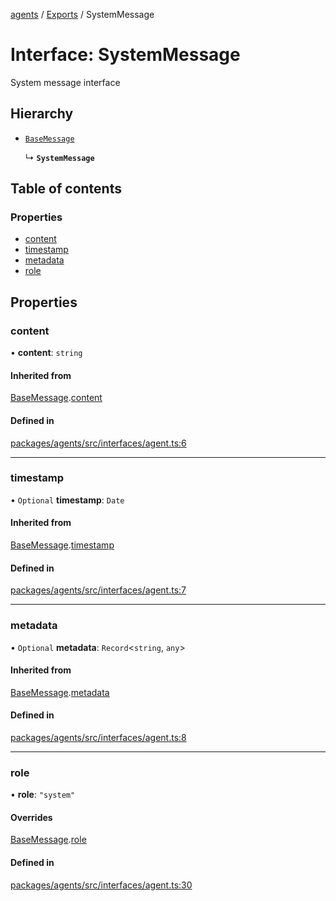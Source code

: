 <!-- 
 ⚠️  AUTO-GENERATED FILE - DO NOT EDIT MANUALLY
 This file is automatically generated by scripts/docs-generator.js
 To make changes, edit the source TypeScript files or update the generator script
-->

[agents](../../) / [Exports](../modules) / SystemMessage

# Interface: SystemMessage

System message interface

## Hierarchy

- [`BaseMessage`](BaseMessage)

  ↳ **`SystemMessage`**

## Table of contents

### Properties

- [content](SystemMessage#content)
- [timestamp](SystemMessage#timestamp)
- [metadata](SystemMessage#metadata)
- [role](SystemMessage#role)

## Properties

### content

• **content**: `string`

#### Inherited from

[BaseMessage](BaseMessage).[content](BaseMessage#content)

#### Defined in

[packages/agents/src/interfaces/agent.ts:6](https://github.com/woojubb/robota/blob/1b62bb02b890c71ae884378577a1521b0f8628be/packages/agents/src/interfaces/agent.ts#L6)

___

### timestamp

• `Optional` **timestamp**: `Date`

#### Inherited from

[BaseMessage](BaseMessage).[timestamp](BaseMessage#timestamp)

#### Defined in

[packages/agents/src/interfaces/agent.ts:7](https://github.com/woojubb/robota/blob/1b62bb02b890c71ae884378577a1521b0f8628be/packages/agents/src/interfaces/agent.ts#L7)

___

### metadata

• `Optional` **metadata**: `Record`\<`string`, `any`\>

#### Inherited from

[BaseMessage](BaseMessage).[metadata](BaseMessage#metadata)

#### Defined in

[packages/agents/src/interfaces/agent.ts:8](https://github.com/woojubb/robota/blob/1b62bb02b890c71ae884378577a1521b0f8628be/packages/agents/src/interfaces/agent.ts#L8)

___

### role

• **role**: ``"system"``

#### Overrides

[BaseMessage](BaseMessage).[role](BaseMessage#role)

#### Defined in

[packages/agents/src/interfaces/agent.ts:30](https://github.com/woojubb/robota/blob/1b62bb02b890c71ae884378577a1521b0f8628be/packages/agents/src/interfaces/agent.ts#L30)
